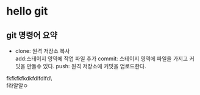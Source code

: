 # hello git

## git 명령어 요약

- clone: 원격 저장소 복사   
add:스테이지 영역에 작업 파일 추가
commit: 스테이지 영역에 파일을 가지고 커밋을 만들수 있다. 
push: 원격 저장소에 커밋을 업로드한다.  


fkfkfkfkdkfdlfdlfd\\\
f라알알ㅇ

